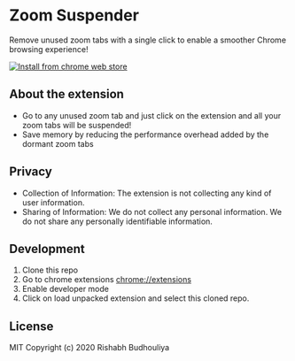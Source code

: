# Zoom Suspender

Remove unused zoom tabs with a single click to enable a smoother Chrome browsing experience!

[![Install from chrome web store](https://developer.chrome.com/webstore/images/ChromeWebStore_Badge_v2_340x96.png)](https://chrome.google.com/webstore/detail/github-repository-size/apnjnioapinblneaedefcnopcjepgkci)


## About the extension

- Go to any unused zoom tab and just click on the extension and all your zoom tabs will be suspended!
- Save memory by reducing the performance overhead added by the dormant zoom tabs

## Privacy

- Collection of Information: The extension is not collecting any kind of user information.
- Sharing of Information: We do not collect any personal information. We do not share any personally identifiable information.

## Development

1. Clone this repo
2. Go to chrome extensions [chrome://extensions](chrome://extensions)
3. Enable developer mode
4. Click on load unpacked extension and select this cloned repo.


## License

MIT Copyright (c) 2020 Rishabh Budhouliya

